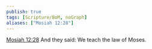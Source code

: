 ```yaml
---
publish: true
tags: [Scripture/BoM, noGraph]
aliases: ["Mosiah 12:28"]
---
```

[Mosiah 12:28](https://churchofjesuschrist.org/study/scriptures/bofm/mosiah/12?lang=eng&id=p28#p28) And they said: We teach the law of Moses.

